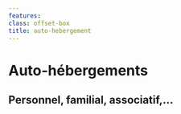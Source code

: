 ```yaml
---
features:
class: offset-box
title: auto-hebergement
---
```


# Auto-hébergements
## Personnel, familial, associatif,…